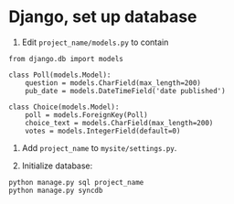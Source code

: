 Django, set up database
=======================


1. Edit `project_name/models.py` to contain

```
from django.db import models
 
class Poll(models.Model):                                                       
    question = models.CharField(max_length=200)
    pub_date = models.DateTimeField('date published')
 
class Choice(models.Model):
    poll = models.ForeignKey(Poll)
    choice_text = models.CharField(max_length=200)
    votes = models.IntegerField(default=0)
```

1. Add `project_name` to `mysite/settings.py`.

1. Initialize database:

```
python manage.py sql project_name
python manage.py syncdb
```
